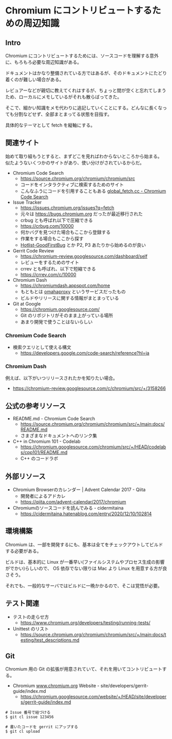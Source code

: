 # Chromium にコントリビュートするための周辺知識

## Intro

Chromium にコントリビュートするためには、ソースコードを理解する意外に、もろもろ必要な周辺知識がある。

ドキュメントはかなり整備されている方ではあるが、そのドキュメントにたどり着くのが難しい場合がある。

レビュアーなどが親切に教えてくれはするが、ちょっと間が空くと忘れてしまうため、ローカルにメモしているがそれも散らばってきた。

そこで、細かい知識をメモ代わりに追記していくことにする。どんなに長くなっても分割などせず、全部まとまってる状態を目指す。

具体的なテーマとして fetch を縦軸にする。


## 関連サイト

始めて取り組もうとすると、まずどこを見ればわからないところから始まる。
似たようないくつかのサイトがあり、使い分けがされているからだ。

- Chromium Code Search
  - https://source.chromium.org/chromium/chromium/src
  - コードをインタラクティブに検索するためのサイト
  - こんなふうにコードを引用することもある [global_fetch.cc - Chromium Code Search](https://source.chromium.org/chromium/chromium/src/+/main:third_party/blink/renderer/core/fetch/global_fetch.cc;l=207)
- Issue Tracker
  - https://issues.chromium.org/issues?q=fetch
  - 元々は https://bugs.chromium.org だったが最近移行された
  - crbug とも呼ばれ以下で圧縮できる
  - https://crbug.com/10000
  - 何かバグを見つけた場合もここから登録する
  - 作業をする場合もここから探す
  - [Hotlist-GoodFirstBug](https://issues.chromium.org/issues?q=Hotlist-GoodFirstBug) とか P2, P3 あたりから始めるのが良い
- Gerrit Code Review
  - https://chromium-review.googlesource.com/dashboard/self
  - レビューをするためのサイト
  - crrev とも呼ばれ、以下で短縮できる
  - https://crrev.com/c/10000
- Chromium Dash
  - https://chromiumdash.appspot.com/home
  - もともとは [omahaproxy](https://omahaproxy.appspot.com/) というサービスだったもの
  - ビルドやリリースに関する情報がまとまっている
- Git at Google
  - https://chromium.googlesource.com/
  - Git のリポジトリがそのまま上がっている場所
  - あまり開発で使うことはないらしい



### Chromium Code Search

- 検索クエリとして使える構文
  - https://developers.google.com/code-search/reference?hl=ja


### Chromium Dash

例えば、以下がいつリリースされたかを知りたい場合。

- https://chromium-review.googlesource.com/c/chromium/src/+/3158266








## 公式の参考リソース

- README.md - Chromium Code Search
  - https://source.chromium.org/chromium/chromium/src/+/main:docs/README.md
  - さまざまなドキュメントへのリンク集
- C++ in Chromium 101 - Codelab
  - https://chromium.googlesource.com/chromium/src/+/HEAD/codelabs/cpp101/README.md
  - C++ のコードラボ


## 外部リソース

- Chromium Browserのカレンダー | Advent Calendar 2017 - Qiita
  - 開発者によるアドカレ
  - https://qiita.com/advent-calendar/2017/chromium
- Chromiumのソースコードを読んでみる - cidermitaina
  - https://cidermitaina.hatenablog.com/entry/2020/12/10/102814


## 環境構築

Chromium は、一部を開発するにも、基本は全てをチェックアウトしてビルドする必要がある。

ビルドは、基本的に Linux が一番早い(ファイルシステムやプロセス生成の影響がでかい)らしいので、 OS 依存でない限りは Mac より Linux を用意する方が良さそう。

それでも、一般的なサーバではビルドに一晩かかるので、そこは覚悟が必要。




## テスト関連

- テストの走らせ方
  - https://www.chromium.org/developers/testing/running-tests/
- Unittest のリスト
  - https://source.chromium.org/chromium/chromium/src/+/main:docs/testing/test_descriptions.md


## Git

Chromium 用の Git の拡張が用意されていて、それを用いてコントリビュートする。

- Chromium www.chromium.org Website - site/developers/gerrit-guide/index.md
  - https://chromium.googlesource.com/website/+/HEAD/site/developers/gerrit-guide/index.md


```shell
# Issue 番号で紐づける
$ git cl issue 123456

# 書いたコードを gerrit にアップする
$ git cl upload
```

